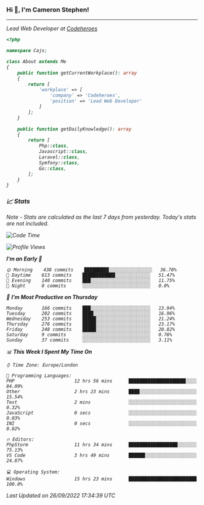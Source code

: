 ### Hi 👋, I'm Cameron Stephen!
<hr>
<p><em>Lead Web Developer at <a href="https://codeheroes.co.uk">Codeheroes</a></p>


```php
<?php

namespace Cajs;

class About extends Me
{
    public function getCurrentWorkplace(): array
    {
        return [
            'workplace' => [
                'company' => 'Codeheroes',
                'position' => 'Lead Web Developer'
            ]
        ];
    }

    public function getDailyKnowledge(): array
    {
        return [
            Php::class,
            Javascript::class,
            Laravel::class,
            Symfony::class,
            Go::class,
        ];
    }
}
```

### 📈 Stats
<p><em>Note - Stats are calculated as the last 7 days from yesterday. Today's stats are not included.</em></p>


<!--START_SECTION:waka-->
![Code Time](http://img.shields.io/badge/Code%20Time-3%2C136%20hrs%2056%20mins-blue)

![Profile Views](http://img.shields.io/badge/Profile%20Views-0-blue)

**I'm an Early 🐤** 

```text
🌞 Morning    438 commits    █████████░░░░░░░░░░░░░░░░   36.78% 
🌆 Daytime    613 commits    ████████████░░░░░░░░░░░░░   51.47% 
🌃 Evening    140 commits    ███░░░░░░░░░░░░░░░░░░░░░░   11.75% 
🌙 Night      0 commits      ░░░░░░░░░░░░░░░░░░░░░░░░░   0.0%

```
📅 **I'm Most Productive on Thursday** 

```text
Monday       166 commits    ███░░░░░░░░░░░░░░░░░░░░░░   13.94% 
Tuesday      202 commits    ████░░░░░░░░░░░░░░░░░░░░░   16.96% 
Wednesday    253 commits    █████░░░░░░░░░░░░░░░░░░░░   21.24% 
Thursday     276 commits    █████░░░░░░░░░░░░░░░░░░░░   23.17% 
Friday       248 commits    █████░░░░░░░░░░░░░░░░░░░░   20.82% 
Saturday     9 commits      ░░░░░░░░░░░░░░░░░░░░░░░░░   0.76% 
Sunday       37 commits     ░░░░░░░░░░░░░░░░░░░░░░░░░   3.11%

```


📊 **This Week I Spent My Time On** 

```text
⌚︎ Time Zone: Europe/London

💬 Programming Languages: 
PHP                      12 hrs 56 mins      █████████████████████░░░░   84.09% 
Other                    2 hrs 23 mins       ████░░░░░░░░░░░░░░░░░░░░░   15.54% 
Text                     2 mins              ░░░░░░░░░░░░░░░░░░░░░░░░░   0.32% 
JavaScript               0 secs              ░░░░░░░░░░░░░░░░░░░░░░░░░   0.03% 
INI                      0 secs              ░░░░░░░░░░░░░░░░░░░░░░░░░   0.02%

🔥 Editors: 
PhpStorm                 11 hrs 34 mins      ██████████████████░░░░░░░   75.13% 
VS Code                  3 hrs 49 mins       ██████░░░░░░░░░░░░░░░░░░░   24.87%

💻 Operating System: 
Windows                  15 hrs 23 mins      █████████████████████████   100.0%

```


 Last Updated on 26/09/2022 17:34:39 UTC
<!--END_SECTION:waka-->
